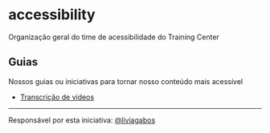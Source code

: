 # accessibility

Organização geral do time de acessibilidade do Training Center

## Guias

Nossos guias ou iniciativas para tornar nosso conteúdo mais acessível

- [Transcrição de vídeos](./videos)

---

Responsável por esta iniciativa: [@liviagabos](https://github.com/liviagabos)
